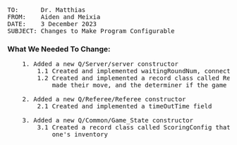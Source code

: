 <pre>
TO:      Dr. Matthias
FROM:    Aiden and Meixia
DATE:    3 December 2023
SUBJECT: Changes to Make Program Configurable  
</pre>

### What We Needed To Change:
<pre>
    1. Added a new Q/Server/server constructor
        1.1 Created and implemented waitingRoundNum, connectTimeOutTime,and signUpTimeOutTime fields
        1.2 Created and implemented a record class called RefereeConfig that contains the game state, the time a player has to 
            made their move, and the determiner if the game should create a GUI for an observer(s)
            
    2. Added a new Q/Referee/Referee constructor 
        2.1 Created and implemented a timeOutTime field
        
    3. Added a new Q/Common/Game_State constructor 
        3.1 Created a record class called ScoringConfig that holds the bonus values for completing a Q and placing all tiles in 
            one's inventory
</pre>
